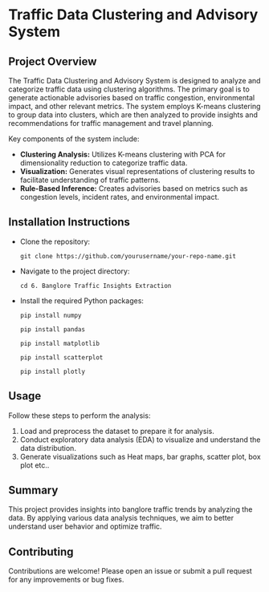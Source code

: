 <!DOCTYPE html>
<html lang="en">
<head>
</head>
<body>
    <div class="container">
        <h1>Traffic Data Clustering and Advisory System</h1>

<h2>Project Overview</h2>
<p>The Traffic Data Clustering and Advisory System is designed to analyze and categorize traffic data using clustering algorithms. The primary goal is to generate actionable advisories based on traffic congestion, environmental impact, and other relevant metrics. The system employs K-means clustering to group data into clusters, which are then analyzed to provide insights and recommendations for traffic management and travel planning.</p>
<p>Key components of the system include:</p>
<ul>
    <li><strong>Clustering Analysis:</strong> Utilizes K-means clustering with PCA for dimensionality reduction to categorize traffic data.</li>
    <li><strong>Visualization:</strong> Generates visual representations of clustering results to facilitate understanding of traffic patterns.</li>
    <li><strong>Rule-Based Inference:</strong> Creates advisories based on metrics such as congestion levels, incident rates, and environmental impact.</li>
</ul>

<h2>Installation Instructions</h2>
<ul>
    <li>Clone the repository:</li>
    <pre><code>git clone https://github.com/yourusername/your-repo-name.git</code></pre>
    <li>Navigate to the project directory:</li>
    <pre><code>cd 6. Banglore Traffic Insights Extraction</code></pre>
    <li>Install the required Python packages:</li>
    <pre><code>pip install numpy</code></pre>
    <pre><code>pip install pandas</code></pre>
    <pre><code>pip install matplotlib</code></pre>
    <pre><code>pip install scatterplot</code></pre>
    <pre><code>pip install plotly</code></pre>
</ul>


<h2>Usage</h2>
  <p>
      Follow these steps to perform the analysis:
  </p>
  <ol>
      <li>Load and preprocess the dataset to prepare it for analysis.</li>
      <li>Conduct exploratory data analysis (EDA) to visualize and understand the data distribution.</li>
      <li>Generate visualizations such as Heat maps, bar graphs, scatter plot, box plot etc..</li>
  </ol>

  <h2>Summary</h2>
  <p>
      This project provides insights into banglore traffic trends by analyzing the data. By applying various data analysis techniques, we aim to better understand user behavior and optimize traffic.
  </p>


<h2>Contributing</h2>
<p>Contributions are welcome! Please open an issue or submit a pull request for any improvements or bug fixes.</p>
</div>
</body>
</html>
